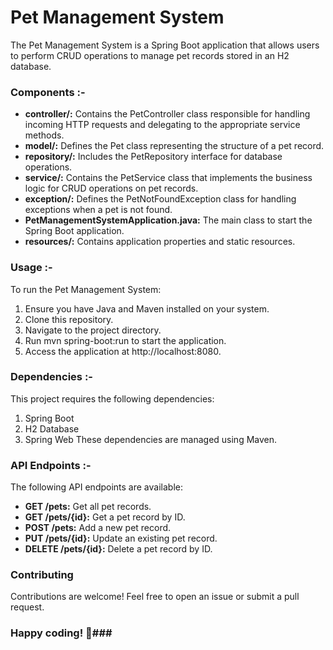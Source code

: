 # Pet Management System
The Pet Management System is a Spring Boot application that allows users to perform CRUD operations to manage pet records stored in an H2 database.


### Components :-
+ **controller/:** Contains the PetController class responsible for handling incoming HTTP requests and delegating to the appropriate service methods.
+ **model/:** Defines the Pet class representing the structure of a pet record.
+ **repository/:** Includes the PetRepository interface for database operations.
+ **service/:** Contains the PetService class that implements the business logic for CRUD operations on pet records.
+ **exception/:** Defines the PetNotFoundException class for handling exceptions when a pet is not found.
+ **PetManagementSystemApplication.java:** The main class to start the Spring Boot application.
+ **resources/:** Contains application properties and static resources.

### Usage :-
To run the Pet Management System:

1. Ensure you have Java and Maven installed on your system.
2. Clone this repository.
3. Navigate to the project directory.
4. Run mvn spring-boot:run to start the application.
5. Access the application at http://localhost:8080.
   
### Dependencies :-
This project requires the following dependencies:

1. Spring Boot
2. H2 Database
3. Spring Web
These dependencies are managed using Maven.

### API Endpoints :-
The following API endpoints are available:

+ **GET /pets:** Get all pet records.
+ **GET /pets/{id}:** Get a pet record by ID.
+ **POST /pets:** Add a new pet record.
+ **PUT /pets/{id}:** Update an existing pet record.
+ **DELETE /pets/{id}:** Delete a pet record by ID.
  
### Contributing
Contributions are welcome! Feel free to open an issue or submit a pull request.

### Happy coding! 🚀###
